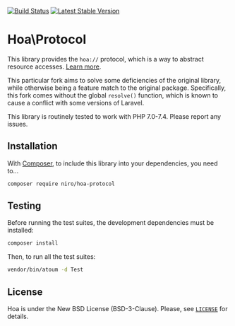 [![Build Status](https://travis-ci.com/sanmai/Protocol.svg?branch=master)](https://travis-ci.com/sanmai/Protocol)
[![Latest Stable Version](https://poser.pugx.org/sanmai/hoa-protocol/v/stable)](https://packagist.org/packages/sanmai/hoa-protocol)

# Hoa\Protocol

This library provides the `hoa://` protocol, which is a way to abstract resource accesses. [Learn more](https://central.hoa-project.net/Documentation/Library/Protocol).

This particular fork aims to solve some deficiencies of the original library, while otherwise being a feature match to the original package. Specifically, this fork comes without the global `resolve()` function, which is known to cause a conflict with some versions of Laravel.

This library is routinely tested to work with PHP 7.0-7.4. Please report any issues.

## Installation

With [Composer](https://getcomposer.org/), to include this library into
your dependencies, you need to...

```sh
composer require niro/hoa-protocol
```

## Testing

Before running the test suites, the development dependencies must be installed:

```sh
composer install
```

Then, to run all the test suites:

```sh
vendor/bin/atoum -d Test
```

## License

Hoa is under the New BSD License (BSD-3-Clause). Please, see
[`LICENSE`](https://hoa-project.net/LICENSE) for details.
